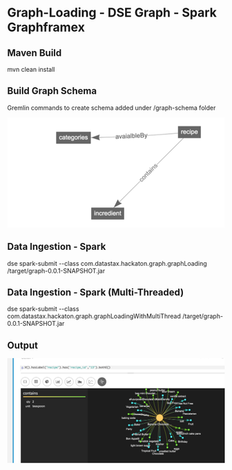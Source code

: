 # Graph-Loading - DSE Graph - Spark Graphframex

## Maven Build
mvn clean install

## Build Graph Schema
Gremlin commands to create schema added under /graph-schema folder

 
![alt text](https://github.com/vinodjembu/graph/blob/master/images/Screen%20Shot%202019-08-01%20at%202.29.18%20PM.png "Schema")


## Data Ingestion - Spark
dse spark-submit --class com.datastax.hackaton.graph.graphLoading /target/graph-0.0.1-SNAPSHOT.jar


## Data Ingestion - Spark (Multi-Threaded)
dse spark-submit --class com.datastax.hackaton.graph.graphLoadingWithMultiThread /target/graph-0.0.1-SNAPSHOT.jar

## Output

![alt text](https://github.com/vinodjembu/graph/blob/master/images/Screen%20Shot%202019-08-01%20at%202.47.17%20PM.png "Graph Output")

